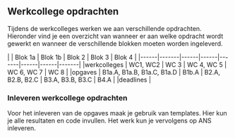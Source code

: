 ## Werkcollege opdrachten 
Tijdens de werkcolleges werken we aan verschillende opdrachten. Hieronder vind je een overzicht van wanneer er aan welke opdracht wordt gewerkt en wanneer de verschillende blokken moeten worden ingeleverd.



|  | Blok 1a | Blok 1b | Blok 2 | Blok 3 | Blok 4 |
|------|-------|------|------|-------|------|------|-------|
|werkcolleges | WC1, WC2 | WC 3 | WC 4, WC 5 | WC 6, WC 7 | WC 8 |
|opgaves | B1a.A, B1a.B, B1a.C, B1a.D | B1b.A | B2.A, B2.B, B2.C | B3.A, B3.B, B3.C | B4.A |
|deadlines |


### Inleveren werkcollege opdrachten
Voor het inleveren van de opgaves maak je gebruik van templates. Hier kun je alle resultaten en code invullen. Het werk kun je vervolgens op ANS inleveren. 
